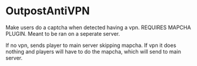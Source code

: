 # OutpostAntiVPN
Make users do a captcha when detected having a vpn. REQUIRES MAPCHA PLUGIN.
Meant to be ran on a seperate server.

If no vpn, sends player to main server skipping mapcha.
If vpn it does nothing and players will have to do the mapcha, which will send to main server.
